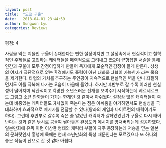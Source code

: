 ```yaml
---
layout: post
title:  "도쿄 구울"
date:   2018-04-01 23:44:59
author: Sungwon Lyu
categories: Reviews
---
```


평점: 4

사람을 먹는 괴물인 구울이 존재한다는 뻔한 설정이지만 그 설정속에서 현실적이고 철학적인 주제들로 고민하는 캐릭터들을 매력적으로 그려내고 있으며 균형잡힌 서술을 통해 인간과 구울에 모두 감정이입하게 만들어 독자에게 모순적인 감정이 들게 만든다. 상생의 여지가 극단적으로 없는 환경에서도 폭력이 아닌 대화와 타협이 가능한가 라는 물음을 제기한다. 타협의 가치를 추구하는 주인공이 지속적으로 현실적인 벽을 만나 좌절하면서도 이를 극복해 나가는 모습이 마음에 들었다. 하지만 후반부로 갈 수록 이러한 현실성이 떨어지며 낙관적이고 희망찬 소년스러운 전개를 보여주기 시작하는데 베르세르크도 그렇고 소년 만화들이 가지는 한계인 것 같아서 아쉬웠다. 설정상 많은 캐릭터들이 죽는데 비중있는 캐릭터들도 가차없이 죽는다는 점은 아쉬움을 야기하면서도 현실성을 극대화하며 효과적으로 메시지를 전달할 수 있다(왕좌의 게임과 나이트런의 매력이기도 하다). 그런데 후반부로 갈수록 죽은 줄 알았던 캐릭터가 살아있었던가 구울로 다시 태어난다는 것과 같은 낚시로 공들여 쌓아놓은 완성도와 메시지를 망쳐버리는데 성공하였다. 일본만화에 유독 이런 이상한 형태의 캐릭터 부활이 자주 등장하는데 저승을 믿는 일본의 문화탓인지 흥행에 목매는 연재 소년만화의 특성 때문인지는 모르겠으나 또 하나의 좋은 작품이 산으로 간 것 같아 아쉽다. 